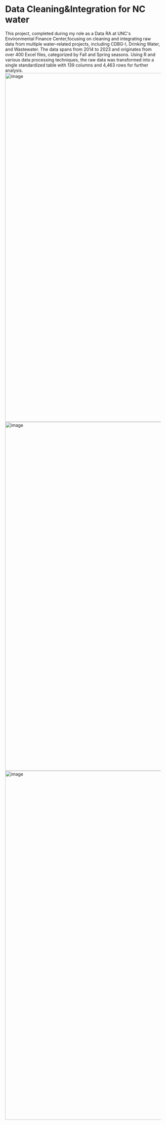 # Data Cleaning&Integration for NC water
This project, completed during my role as a Data RA at UNC's Environmental Finance Center,focusing on cleaning and integrating raw data from multiple water-related projects, including CDBG-I, Drinking Water, and Wastewater. The data spans from 2014 to 2023 and originates from over 400 Excel files, categorized by Fall and Spring seasons. Using R and various data processing techniques, the raw data was transformed into a single standardized table with 139 columns and 4,463 rows for further analysis.
<img width="2000" height="1125" alt="image" src="https://github.com/user-attachments/assets/22255808-b5b5-4bc2-89ed-a99cc71e6e68" />
<img width="2000" height="1125" alt="image" src="https://github.com/user-attachments/assets/c624f2a3-6d49-4746-9652-9e9421896288" />
<img width="2000" height="1125" alt="image" src="https://github.com/user-attachments/assets/69139aa3-5c33-411e-a07c-595f75d364da" />
